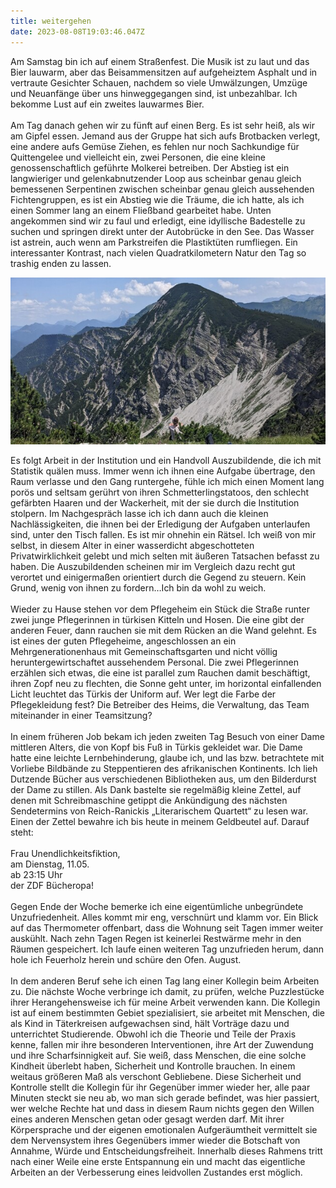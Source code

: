 ```yaml
---
title: weitergehen
date: 2023-08-08T19:03:46.047Z
---
```

Am Samstag bin ich auf einem Straßenfest. Die Musik ist zu laut und das Bier lauwarm, aber das Beisammensitzen auf aufgeheiztem Asphalt und in vertraute Gesichter Schauen, nachdem so viele Umwälzungen, Umzüge und Neuanfänge über uns hinweggegangen sind, ist unbezahlbar. Ich bekomme Lust auf ein zweites lauwarmes Bier.\
\
Am Tag danach gehen wir zu fünft auf einen Berg. Es ist sehr heiß, als wir am Gipfel essen. Jemand aus der Gruppe hat sich aufs Brotbacken verlegt, eine andere aufs Gemüse Ziehen, es fehlen nur noch Sachkundige für Quittengelee und vielleicht ein, zwei Personen, die eine kleine genossenschaftlich geführte Molkerei betreiben. Der Abstieg ist ein langwieriger und gelenkabnutzender Loop aus scheinbar genau gleich bemessenen Serpentinen zwischen scheinbar genau gleich aussehenden Fichtengruppen, es ist ein Abstieg wie die Träume, die ich hatte, als ich einen Sommer lang an einem Fließband gearbeitet habe. Unten angekommen sind wir zu faul und erledigt, eine idyllische Badestelle zu suchen und springen direkt unter der Autobrücke in den See. Das Wasser ist astrein, auch wenn am Parkstreifen die Plastiktüten rumfliegen. Ein interessanter Kontrast, nach vielen Quadratkilometern Natur den Tag so trashig enden zu lassen.

![](/uploads/berg-kopftuch-3.jpg)

Es folgt Arbeit in der Institution und ein Handvoll Auszubildende, die ich mit Statistik quälen muss. Immer wenn ich ihnen eine Aufgabe übertrage, den Raum verlasse und den Gang runtergehe, fühle ich mich einen Moment lang porös und seltsam gerührt von ihren Schmetterlingstatoos, den schlecht gefärbten Haaren und der Wackerheit, mit der sie durch die Institution stolpern. Im Nachgespräch lasse ich ich dann auch die kleinen Nachlässigkeiten, die ihnen bei der Erledigung der Aufgaben unterlaufen sind, unter den Tisch fallen. Es ist mir ohnehin ein Rätsel. Ich weiß von mir selbst, in diesem Alter in einer wasserdicht abgeschotteten Privatwirklichkeit gelebt und mich selten mit äußeren Tatsachen befasst zu haben. Die Auszubildenden scheinen mir im Vergleich dazu recht gut verortet und einigermaßen orientiert durch die Gegend zu steuern. Kein Grund, wenig von ihnen zu fordern…Ich bin da wohl zu weich.\
\
Wieder zu Hause stehen vor dem Pflegeheim ein Stück die Straße runter zwei junge Pflegerinnen in türkisen Kitteln und Hosen. Die eine gibt der anderen Feuer, dann rauchen sie mit dem Rücken an die Wand gelehnt. Es ist eines der guten Pflegeheime, angeschlossen an ein Mehrgenerationenhaus mit Gemeinschaftsgarten und nicht völlig heruntergewirtschaftet aussehendem Personal. Die zwei Pflegerinnen erzählen sich etwas, die eine ist parallel zum Rauchen damit beschäftigt, ihren Zopf neu zu flechten, die Sonne geht unter, im horizontal einfallenden Licht leuchtet das Türkis der Uniform auf. Wer legt die Farbe der Pflegekleidung fest? Die Betreiber des Heims, die Verwaltung, das Team miteinander in einer Teamsitzung?\
\
In einem früheren Job bekam ich jeden zweiten Tag Besuch von einer Dame mittleren Alters, die von Kopf bis Fuß in Türkis gekleidet war. Die Dame hatte eine leichte Lernbehinderung, glaube ich, und las bzw. betrachtete mit Vorliebe Bildbände zu Steppentieren des afrikanischen Kontinents. Ich lieh Dutzende Bücher aus verschiedenen Bibliotheken aus, um den Bilderdurst der Dame zu stillen. Als Dank bastelte sie regelmäßig kleine Zettel, auf denen mit Schreibmaschine getippt die Ankündigung des nächsten Sendetermins von Reich-Ranickis „Literarischem Quartett“ zu lesen war. Einen der Zettel bewahre ich bis heute in meinem Geldbeutel auf. Darauf steht:\
\
Frau Unendlichkeitsfiktion,\
am Dienstag, 11.05.\
ab 23:15 Uhr\
der ZDF Bücheropa!\
\
Gegen Ende der Woche bemerke ich eine eigentümliche unbegründete Unzufriedenheit. Alles kommt mir eng, verschnürt und klamm vor. Ein Blick auf das Thermometer offenbart, dass die Wohnung seit Tagen immer weiter auskühlt. Nach zehn Tagen Regen ist keinerlei Restwärme mehr in den Räumen gespeichert. Ich laufe einen weiteren Tag unzufrieden herum, dann hole ich Feuerholz herein und schüre den Ofen. August.\
\
In dem anderen Beruf sehe ich einen Tag lang einer Kollegin beim Arbeiten zu. Die nächste Woche verbringe ich damit, zu prüfen, welche Puzzlestücke ihrer Herangehensweise ich für meine Arbeit verwenden kann. Die Kollegin ist auf einem bestimmten Gebiet spezialisiert, sie arbeitet mit Menschen, die als Kind in Täterkreisen aufgewachsen sind, hält Vorträge dazu und unterrichtet Studierende. Obwohl ich die Theorie und Teile der Praxis kenne, fallen mir ihre besonderen Interventionen, ihre Art der Zuwendung und ihre Scharfsinnigkeit auf. Sie weiß, dass Menschen, die eine solche Kindheit überlebt haben, Sicherheit und Kontrolle brauchen. In einem weitaus größeren Maß als verschont Gebliebene. Diese Sicherheit und Kontrolle stellt die Kollegin für ihr Gegenüber immer wieder her, alle paar Minuten steckt sie neu ab, wo man sich gerade befindet, was hier passiert, wer welche Rechte hat und dass in diesem Raum nichts gegen den Willen eines anderen Menschen getan oder gesagt werden darf. Mit ihrer Körpersprache und der eigenen emotionalen Aufgeräumtheit vermittelt sie dem Nervensystem ihres Gegenübers immer wieder die Botschaft von Annahme, Würde und Entscheidungsfreiheit. Innerhalb dieses Rahmens tritt nach einer Weile eine erste Entspannung ein und macht das eigentliche Arbeiten an der Verbesserung eines leidvollen Zustandes erst möglich.